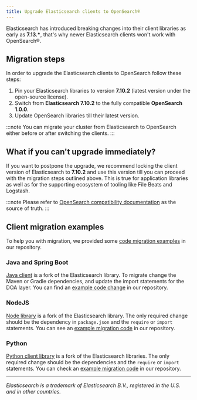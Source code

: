 ```yaml
---
title: Upgrade Elasticsearch clients to OpenSearch®
---
```


Elasticsearch has introduced breaking changes into their client
libraries as early as **7.13.\***, that\'s why newer Elasticsearch
clients won\'t work with OpenSearch®.

## Migration steps

In order to upgrade the Elasticsearch clients to OpenSearch follow these
steps:

1.  Pin your Elasticsearch libraries to version **7.10.2** (latest
    version under the open-source license).
2.  Switch from **Elasticsearch 7.10.2** to the fully compatible
    **OpenSearch 1.0.0**.
3.  Update OpenSearch libraries till their latest version.

:::note
You can migrate your cluster from Elasticsearch to OpenSearch either
before or after switching the clients.
:::

## What if you can\'t upgrade immediately?

If you want to postpone the upgrade, we recommend locking the client
version of Elasticsearch to **7.10.2** and use this version till you can
proceed with the migration steps outlined above. This is true for
application libraries as well as for the supporting ecosystem of tooling
like File Beats and Logstash.

:::note
Please refer to [OpenSearch compatibility
documentation](https://opensearch.org/docs/latest/clients/index/) as the
source of truth.
:::

## Client migration examples

To help you with migration, we provided some [code migration
examples](https://github.com/aiven/opensearch-migration-examples) in our
repository.

### Java and Spring Boot

[Java
client](https://opensearch.org/docs/latest/clients/java-rest-high-level/)
is a fork of the Elasticsearch library. To migrate change the Maven or
Gradle dependencies, and update the import statements for the DOA layer.
You can find an [example code
change](https://github.com/aiven/opensearch-migration-examples/commit/7453d659c06b234ae7f28f801a074e459c2f31c8)
in our repository.

### NodeJS

[Node library](https://opensearch.org/docs/latest/clients/javascript/)
is a fork of the Elasticsearch library. The only required change should
be the dependency in `package.json` and the `require` or `import`
statements. You can see an [example migration
code](https://github.com/aiven/opensearch-migration-examples/tree/main/node-client-migration)
in our repository.

### Python

[Python client
library](https://opensearch.org/docs/latest/clients/python) is a fork of
the Elasticsearch libraries. The only required change should be the
dependencies and the `require` or `import` statements. You can check an
[example migration
code](https://github.com/aiven/opensearch-migration-examples/tree/main/python-client-migration)
in our repository.

------------------------------------------------------------------------

*Elasticsearch is a trademark of Elasticsearch B.V., registered in the
U.S. and in other countries.*
